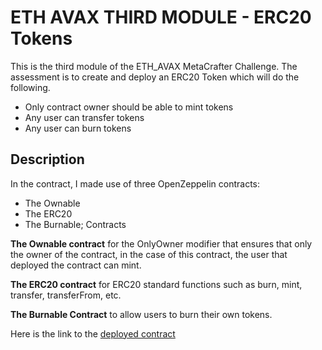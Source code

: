 # ETH AVAX THIRD MODULE - ERC20 Tokens

This is the third module of the ETH_AVAX MetaCrafter Challenge.
The assessment is to create and deploy an ERC20 Token which will do the following.

- Only contract owner should be able to mint tokens
- Any user can transfer tokens
- Any user can burn tokens

## Description

In the contract, I made use of three OpenZeppelin contracts:

- The Ownable
- The ERC20
- The Burnable; Contracts

**The Ownable contract** for the OnlyOwner modifier that ensures that only the owner of the contract, in the case of this contract, the user that deployed the contract can mint.

**The ERC20 contract** for ERC20 standard functions such as burn, mint, transfer, transferFrom, etc.

**The Burnable Contract** to allow users to burn their own tokens.

Here is the link to the [deployed contract](https://sepolia.etherscan.io/address/0x3ebf4fa405985f3d11f21840e3fdde69937f2d40)
